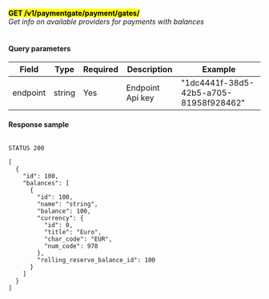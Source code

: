 **<mark>GET /v1/paymentgate/payment/gates/</mark><br/>**
*Get info on available providers for payments with balances<br/><br/>*

#### Query parameters

| Field    | Type          | Required | Description      | Example                                |
|----------|---------------|----------|------------------|----------------------------------------|
| endpoint | string <uuid> | Yes      | Endpoint Api key | "1dc4441f-38d5-42b5-a705-81958f928462" | 

#### Response sample
```

STATUS 200

[
  {
    "id": 100,
    "balances": [
      {
        "id": 100,
        "name": "string",
        "balance": 100,
        "currency": {
          "id": 0,
          "title": "Euro",
          "char_code": "EUR",
          "num_code": 978
        },
        "rolling_reserve_balance_id": 100
      }
    ]
  }
]
```
